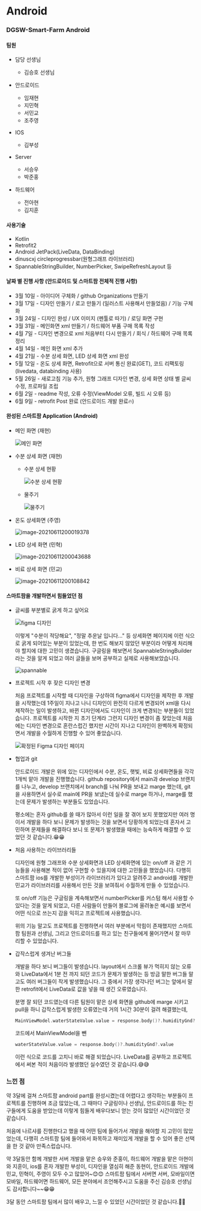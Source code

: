 # Android

### DGSW-Smart-Farm Android



#### 팀원

- 담당 선생님
  - 김승호 선생님

- 안드로이드
  - 임재현
  - 지민혁
  - 서민교
  - 조주영
- IOS
  - 김부성
- Server
  - 서승우
  - 박준홍
- 하드웨어
  - 전아현
  - 김지훈



#### 사용기술

- Kotlin
- Retrofit2
- Android JetPack(LiveData, DataBinding)
- dinuscxj circleprogressbar(원형그래프 라이브러리)
- SpannableStringBuilder, NumberPicker, SwipeRefreshLayout 등



#### 날짜 별 진행 사항 (안드로이드 및 스마트팜 전체적 진행 사항)

- 3월 10일 - 아이디어 구체화 / github Organizations 만들기
- 3월 17일 - 디자인 만들기 / 로고 만들기 (일러스트 사용해서 만들었음) / 기능 구체화
- 3월 24일 - 디자인 완성 / UX 이미지 (펜툴로 따기) / 로딩 화면 구현
- 3월 31일 - 메인화면 xml 만들기 / 하드웨어 부품 구매 목록 작성
- 4월 7일 - 디자인 변경으로 xml 처음부터 다시 만들기 / 회식 / 하드웨어 구매 목록 정리
- 4월 14일 - 메인 화면 xml 추가
- 4월 21일 - 수분 상세 화면, LED 상세 화면 xml 완성
- 5월 12일 - 온도 상세 화면, Retrofit으로 서버 통신 완료(GET), 코드 리팩토링(livedata, databinding 사용)
- 5월 26일 - 새로고침 기능 추가, 원형 그래프 디자인 변경, 상세 화면 상태 별 글씨 수정, 프로파일 조립
- 6월 2일 - readme 작성, 오류 수정(ViewModel 오류, 빌드 시 오류 등)
- 6월 9일 - retrofit Post 완료 (안드로이드 개발 완료🔥)



#### 완성된 스마트팜 Application (Android)

- 메인 화면 (재현)

  ![메인 화면](C:\Users\USER\AppData\Roaming\Typora\typora-user-images\image-20210611195803133.png)

- 수분 상세 화면 (재현)

  - 수분 상세 현황

    ![수분 상세 현황](C:\Users\USER\AppData\Roaming\Typora\typora-user-images\image-20210611195832328.png)

    

  - 물주기

    ![물주기](C:\Users\USER\AppData\Roaming\Typora\typora-user-images\image-20210611195911942.png)

    



- 온도 상세화면 (주영)

  ![image-20210611200019378](C:\Users\USER\AppData\Roaming\Typora\typora-user-images\image-20210611200019378.png)

  

- LED 상세 화면 (민혁)

  ![image-20210611200043688](C:\Users\USER\AppData\Roaming\Typora\typora-user-images\image-20210611200043688.png)

  

- 비료 상세 화면 (민교)

  ![image-20210611200108842](C:\Users\USER\AppData\Roaming\Typora\typora-user-images\image-20210611200108842.png)



#### 스마트팜을 개발하면서 힘들었던 점

- 글씨를 부분별로 굵게 하고 싶어요

  ![figma 디자인](C:\Users\USER\AppData\Roaming\Typora\typora-user-images\image-20210602153508975.png)

  이렇게 "수분이 적당해요",  "정말 추운날 입니다..." 등 상세화면 페이지에 이런 식으로 굵게 되어있는 부분이 있었는데, 한 번도 해보지 않았던 부분이라 어떻게 처리해야 할지에 대한 고민이 생겼습니다. 구글링을 해보면서 SpannableStringBuilder라는 것을 알게 되었고 여러 글들을 보며 공부하고 실제로 사용해보았습니다.

  ![spannable](C:\Users\USER\AppData\Roaming\Typora\typora-user-images\image-20210602153912902.png)

  

- 프로젝트 시작 후 잦은 디자인 변경

  처음 프로젝트를 시작할 때 디자인을 구상하여 figma에서 디자인을 제작한 후 개발을 시작했는데 1주일이 지나고 나니 디자인이 완전히 다르게 변경되어 xml을 다시 제작하는 일이 발생하고, 바뀐 디자인에서도 디자인이 크게 변경되는 부분들이 있었습니다. 프로젝트를 시작한 지 초기 단계라 그런지 디자인 변경이 좀 잦았는데 처음에는 디자인 변경으로 혼란스럽긴 했지만 시간이 지나고 디자인이 완벽하게 확정되면서 개발을 수월하게 진행할 수 있어 좋았습니다.

  ![확정된 Figma 디자인 페이지](C:\Users\USER\AppData\Roaming\Typora\typora-user-images\image-20210602154748244.png)

  

- 협업과 git

  안드로이드 개발은 위에 있는 디자인에서 수분, 온도, 햇빛, 비료 상세화면들을 각각 1개씩 맡아 개발을 진행했습니다. github repository에서 main과 develop 브랜치를 나누고, develop 브랜치에서 branch를 나눠 PR을 보내고 marge 했는데, git을 사용하면서 실수로 main에 PR을 보냈는데 실수로 marge 하거나, marge를 했는데 문제가 발생하는 부분들도 있었습니다.

  평소에는 혼자 github를 쓸 때가 많아서 이런 일을 잘 겪어 보지 못했었지만 여러 명이서 개발을 하다 보니 문제가 발생하는 것을 보면서 당황하게 되었는데 혼자서 고민하며 문제들을 해결하다 보니 또 문제가 발생했을 때에는 능숙하게 해결할 수 있었던 것 같습니다.😁😁

  

- 처음 사용하는 라이브러리들

  디자인에 원형 그래프와 수분 상세화면과 LED 상세화면에 있는 on/off 과 같은 기능들을 사용해본 적이 없어 구현할 수 있을지에 대한 고민들을 했었습니다. 다행히 스마트팜 ios를 개발한 부성이가 라이브러리가 있다고 알려주고 android를 개발한 민교가 라이브러리를 사용해서 만든 것을 보여줘서 수월하게 만들 수 있었습니다.

  또 on/off 기능은 구글링을 계속해보면서 numberPicker를 커스텀 해서 사용할 수 있다는 것을 알게 되었고, 다른 사람들이 만들어 블로그에 올려놓은 예시를 보면서 어떤 식으로 쓰는지 감을 익히고 프로젝트에 사용했습니다.

  위의 기능 말고도 프로젝트를 진행하면서 여러 부분에서 막힘이 존재했지만 스마트팜 팀원과 선생님, 그리고 안드로이드를 하고 있는 친구들에게 물어가면서 잘 마무리할 수 있었습니다.

  

- 갑작스럽게 생겨난 버그들

  개발을 하다 보니 버그들이 발생습니다. layout에서 스크롤 뷰가 먹히지 않는 오류와 LiveData에서 1분 전 까지 되던 코드가 문제가 발생하는 등 방금 말한 버그들 말고도 여러 버그들이 작게 발생했습니다. 그 중에서 가장 생각나던 버그는 앞에서 말한 retrofit에서 LiveData로 값을 넣을 때 생긴 오류였습니다.

  분명 잘 되던 코드였는데 다른 팀원이 맡은 상세 화면을 github에 marge 시키고 pull을 하니 갑작스럽게 발생한 오류였는데 거의 1시간 30분이 걸려 해결했는데, 

  ```kotlin
  MainViewModel.waterStateValue.value = response.body()?.humidityGnd?.value
  ```

  코드에서 MainViewModel을 뺀

  ``` kotlin
  waterStateValue.value = response.body()?.humidityGnd?.value
  ```

  이런 식으로 코드를 고치니 바로 해결 되었습니다. LiveData를 공부하고 프로젝트에서 써본 적이 처음이라 발생했던 실수였던 것 같습니다.😅😅



### 느낀 점

 약 3달에 걸쳐 스마트팜 android part를 완성시켰는데 어렵다고 생각하는 부분들이 프로젝트를 진행하며 조금 많았는데, 그 때마다 구글링이나 선생님, 안드로이드를 하는 친구들에게 도움을 받았는데 이렇게 힘들게 배우다보니 얻는 것이 많았던 시간이었던 것 같습니다.

처음에 나르샤를 진행한다고 했을 때 어떤 팀에 들어가서 개발을 해야할 지 고민이 많았었는데, 다행히 스마트팜 팀에 들어와서 화목하고 재미있게 개발을 할 수 있어 좋은 선택을 한 것 같아 만족스럽습니다.

약 3달동안 함께 개발한 서버 개발을 맡은 승우와 준홍이, 하드웨어 개발을 맡은 아현이와 지훈이, ios를 혼자 개발한 부성이, 디자인을 열심히 해준 동현이, 안드로이드 개발에 민교, 민혁이, 주영이 모두 수고 많았어~😊😊 스마트팜 팀에서 서버면 서버, 모바일이면 모바일, 하드웨어면 하드웨어, 모든 분야에서 조언해주시고 도움을 주신 김승호 선생님도 감사합니다~~😁😁

3달 동안 스마트팜 팀에서 많이 배우고, 느낄 수 있었던 시간이었던 것 같습니다.🎈🎈
